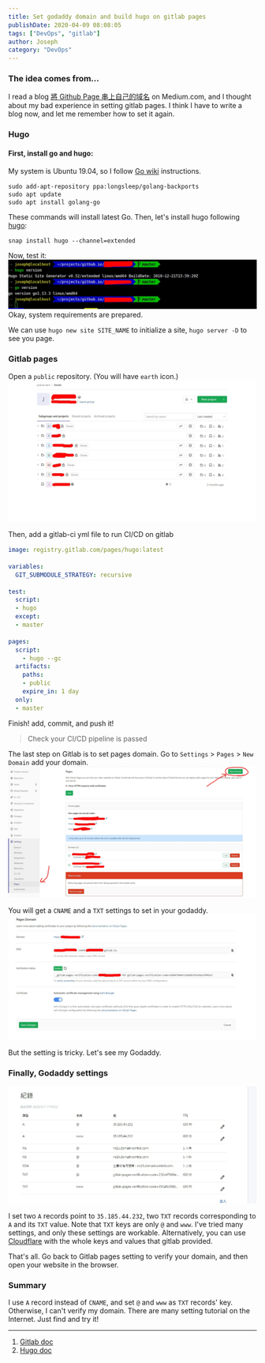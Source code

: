 ```yaml
---
title: Set godaddy domain and build hugo on gitlab pages
publishDate: 2020-04-09 08:08:05
tags: ["DevOps", "gitlab"]
author: Joseph
category: "DevOps"
---
```


### The idea comes from...

I read a blog [將 Github Page 串上自己的域名](https://medium.com/@moojing/個人技術站一把罩-部落格建置大全-二-將-github-page-串上自己的域名-8f7e11cf2687) on Medium.com, and I thought about my bad experience in setting gitlab pages. I think I have to write a blog now, and let me remember how to set it again.

### Hugo
#### First, install go and hugo:

My system is Ubuntu 19.04, so I follow [Go wiki](https://github.com/golang/go/wiki/Ubuntu) instructions.
```
sudo add-apt-repository ppa:longsleep/golang-backports
sudo apt update
sudo apt install golang-go
```
<!-- more -->
These commands will install latest Go.
Then, let's install hugo following [hugo](https://gohugo.io/getting-started/installing/#snap-package):
```
snap install hugo --channel=extended
```

Now, test it:
![Test go and hugo](Test-go-and-hugo.jpg)
Okay, system requirements are prepared.

We can use `hugo new site SITE_NAME` to initialize a site, `hugo server -D` to see you page.

### Gitlab pages

Open a `public` repository. (You will have `earth` icon.)
![gitlab setting](gitlab-setting-1.jpg)

Then, add a gitlab-ci yml file to run CI/CD on gitlab
```yml
image: registry.gitlab.com/pages/hugo:latest

variables:
  GIT_SUBMODULE_STRATEGY: recursive

test:
  script:
  - hugo
  except:
  - master

pages:
  script:
    - hugo --gc
  artifacts:
    paths:
    - public
    expire_in: 1 day
  only:
  - master
```
Finish! add, commit, and push it!
> Check your CI/CD pipeline is passed

The last step on Gitlab is to set pages domain. Go to `Settings` > `Pages` > `New Domain` add your domain.
![gitlab-pages-1](gitlab-pages-1.jpg)

You will get a `CNAME` and a `TXT` settings to set in your godaddy.
![gitlab-pages-2](gitlab-pages-2.jpg)

But the setting is tricky. Let's see my Godaddy.

### Finally, Godaddy settings

![godaddy](godaddy.jpg)

I set two `A` records point to `35.185.44.232`, two `TXT` records corresponding to `A` and its `TXT` value. Note that `TXT` keys are only `@` and `www`. I've tried many settings, and only these settings are workable. Alternatively, you can use [Cloudflare](https://www.cloudflare.com/) with the whole keys and values that gitlab provided.

That's all. Go back to Gitlab pages setting to verify your domain, and then open your website in the browser.

### Summary

I use `A` record instead of `CNAME`, and set `@` and `www` as `TXT` records' key. Otherwise, I can't verify my domain. There are many setting tutorial on the Internet. Just find and try it!

--------
1. [Gitlab doc](https://docs.gitlab.com/ce/user/project/pages/custom_domains_ssl_tls_certification/index.html)
2. [Hugo doc](https://gohugo.io/hosting-and-deployment/hosting-on-gitlab/)
